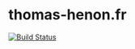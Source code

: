 # thomas-henon.fr
  
[![Build Status](https://travis-ci.org/tounefr/thomas-henon.fr.svg?branch=master)](https://travis-ci.org/tounefr/thomas-henon.fr)
